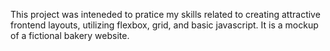 This project was inteneded to pratice my skills related to creating attractive frontend layouts, utilizing flexbox, grid, and basic javascript. It is a mockup of a fictional bakery website.
